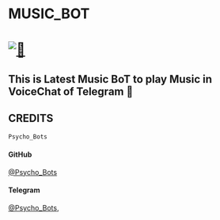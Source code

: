 # MUSIC_BOT 
# [![🎼](https://telegra.ph/file/1f45714570ce5c2a6613a.png)](https://t.me/Psycho_Bots)

## This is Latest Music BoT to play Music in </br> VoiceChat of Telegram 🎼


## CREDITS 
```sh 
Psycho_Bots
```
#### GitHub 
[@Psycho_Bots](https://GitHub.com/Psychobots)
#### Telegram 
[@Psycho_Bots](https://t.me/Psycho_Bots),
